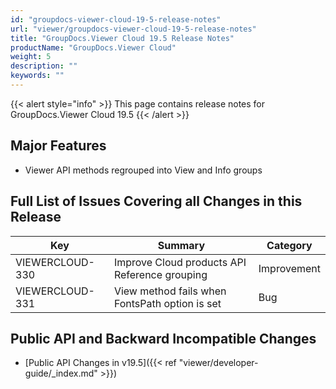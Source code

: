 ```yaml
---
id: "groupdocs-viewer-cloud-19-5-release-notes"
url: "viewer/groupdocs-viewer-cloud-19-5-release-notes"
title: "GroupDocs.Viewer Cloud 19.5 Release Notes"
productName: "GroupDocs.Viewer Cloud"
weight: 5
description: ""
keywords: ""
---
```


{{< alert style="info" >}}
This page contains release notes for GroupDocs.Viewer Cloud 19.5
{{< /alert >}}

## Major Features ##

* Viewer API methods regrouped into View and Info groups

## Full List of Issues Covering all Changes in this Release ##

|Key|Summary|Category
|---|---|---
|VIEWERCLOUD-330|Improve Cloud products API Reference grouping |Improvement
|VIEWERCLOUD-331|View method fails when FontsPath option is set|Bug

## Public API and Backward Incompatible Changes  ##

* [Public API Changes in v19.5]({{< ref "viewer/developer-guide/_index.md" >}})
